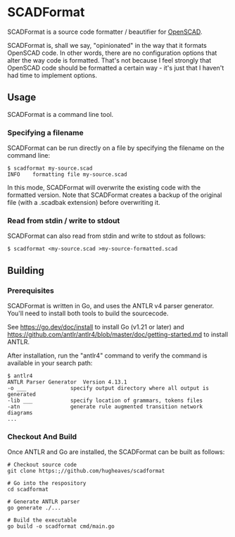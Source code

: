 # SCADFormat

SCADFormat is a source code formatter / beautifier for [OpenSCAD](https://openscad.org/).

SCADFormat is, shall we say, "opinionated" in the way that it formats OpenSCAD code. In other words, there are no configuration options that alter the way code is formatted. That's not because I feel strongly that OpenSCAD code should be formatted a certain way - it's just that I haven't had time to implement options.

## Usage

SCADFormat is a command line tool.

### Specifying a filename

SCADFormat can be run directly on a file by specifying the filename on the command line:

    $ scadformat my-source.scad
    INFO	formatting file my-source.scad

In this mode, SCADFormat will overwrite the existing code with the formatted version. Note that SCADFormat creates a backup of the original file (with a .scadbak extension) before overwriting it.

### Read from stdin / write to stdout

SCADFormat can also read from stdin and write to stdout as follows:

    $ scadformat <my-source.scad >my-source-formatted.scad

## Building

### Prerequisites

SCADFormat is written in Go, and uses the ANTLR v4 parser generator. You'll need to install both tools to build the sourcecode.

See https://go.dev/doc/install to install Go (v1.21 or later) and https://github.com/antlr/antlr4/blob/master/doc/getting-started.md to install ANTLR.

After installation, run the "antlr4" command to verify the command is available in your search path:

    $ antlr4
    ANTLR Parser Generator  Version 4.13.1
    -o ___              specify output directory where all output is generated
    -lib ___            specify location of grammars, tokens files
    -atn                generate rule augmented transition network diagrams
    ...


### Checkout And Build

Once ANTLR and Go are installed, the SCADFormat can be built as follows:

    # Checkout source code
    git clone https:;//github.com/hugheaves/scadformat

    # Go into the respository
    cd scadformat

    # Generate ANTLR parser
    go generate ./...

    # Build the executable
    go build -o scadformat cmd/main.go


